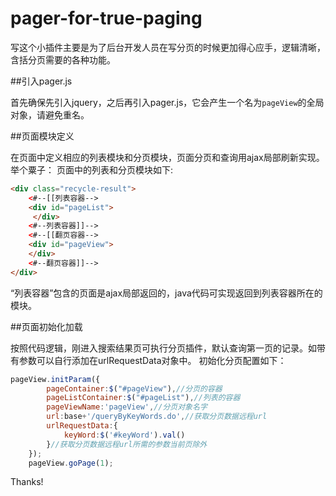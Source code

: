 # pager-for-true-paging

写这个小插件主要是为了后台开发人员在写分页的时候更加得心应手，逻辑清晰，含括分页需要的各种功能。


##引入pager.js

首先确保先引入jquery，之后再引入pager.js，它会产生一个名为`pageView`的全局对象，请避免重名。

##页面模块定义

在页面中定义相应的列表模块和分页模块，页面分页和查询用ajax局部刷新实现。举个粟子：
页面中的列表和分页模块如下:

```html
<div class="recycle-result">
    <#--[[列表容器-->
    <div id="pageList">	
     </div>
    <#--列表容器]]-->   
    <#--[[翻页容器-->
    <div id="pageView">
    </div> 
    <#--翻页容器]]--> 
</div>
```
“列表容器”包含的页面是ajax局部返回的，java代码可实现返回到列表容器所在的模块。

##页面初始化加载

按照代码逻辑，刚进入搜索结果页可执行分页插件，默认查询第一页的记录。如带有参数可以自行添加在urlRequestData对象中。
初始化分页配置如下：
```js
pageView.initParam({
		pageContainer:$("#pageView"),//分页的容器
		pageListContainer:$("#pageList"),//列表的容器
		pageViewName:'pageView',//分页对象名字
		url:base+'/queryByKeyWords.do',//获取分页数据远程url
		urlRequestData:{
			keyWord:$('#keyWord').val()
		}//获取分页数据远程url所需的参数当前页除外	
	});
	pageView.goPage(1);
```

Thanks!